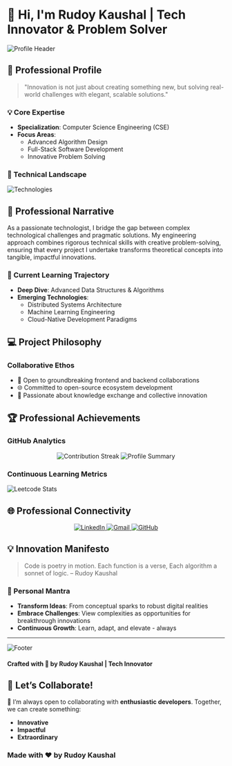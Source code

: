 # 👋 Hi, I'm Rudoy Kaushal | Tech Innovator & Problem Solver

![Profile Header](https://capsule-render.vercel.app/api?type=waving&color=gradient&customColorList=2&height=250&section=header&text=Rudoy%20Kaushal&fontSize=80&animation=fadeIn&fontAlignY=40)

## 🌟 Professional Profile

> "Innovation is not just about creating something new, but solving real-world challenges with elegant, scalable solutions."

### 💡 Core Expertise
- **Specialization**: Computer Science Engineering (CSE)
- **Focus Areas**: 
  - Advanced Algorithm Design
  - Full-Stack Software Development
  - Innovative Problem Solving

### 🚀 Technical Landscape

![Technologies](https://skillicons.dev/icons?i=python,javascript,react,nodejs,cpp,java,docker,aws,git,linux&theme=dark)

## 🔬 Professional Narrative

As a passionate technologist, I bridge the gap between complex technological challenges and pragmatic solutions. My engineering approach combines rigorous technical skills with creative problem-solving, ensuring that every project I undertake transforms theoretical concepts into tangible, impactful innovations.

### 🌱 Current Learning Trajectory
- **Deep Dive**: Advanced Data Structures & Algorithms
- **Emerging Technologies**: 
  - Distributed Systems Architecture
  - Machine Learning Engineering
  - Cloud-Native Development Paradigms

## 💻 Project Philosophy

### Collaborative Ethos
- 🤝 Open to groundbreaking frontend and backend collaborations
- 🌐 Committed to open-source ecosystem development
- 🧠 Passionate about knowledge exchange and collective innovation

## 🏆 Professional Achievements

### GitHub Analytics
<div align="center">
    <img src="https://github-readme-streak-stats.herokuapp.com/?user=KAUSHAL36977&theme=dark&hide_border=true" alt="Contribution Streak">
    <img src="https://github-profile-summary-cards.vercel.app/api/cards/profile-details?username=KAUSHAL36977&theme=dracula" alt="Profile Summary">
</div>

### Continuous Learning Metrics

![Leetcode Stats](https://leetcode-stats-six.vercel.app/api?username=KAUSHAL777KUMAR&theme=dark)


## 🌐 Professional Connectivity

<div align="center">
    <a href="https://www.linkedin.com/in/kaushalrudoy" target="_blank">
        <img alt="LinkedIn" src="https://img.shields.io/badge/LinkedIn-0077B5?style=for-the-badge&logo=linkedin&logoColor=white">
    </a>
    <a href="mailto:kau333halkumar@gmail.com">
        <img alt="Gmail" src="https://img.shields.io/badge/Gmail-D14836?style=for-the-badge&logo=gmail&logoColor=white">
    </a>
    <a href="https://github.com/KAUSHAL36977" target="_blank">
        <img alt="GitHub" src="https://img.shields.io/badge/GitHub-100000?style=for-the-badge&logo=github&logoColor=white">
    </a>
</div>

## 💡 Innovation Manifesto

> Code is poetry in motion. 
> Each function is a verse, 
> Each algorithm a sonnet of logic.
> – Rudoy Kaushal

### 🎯 Personal Mantra
- **Transform Ideas**: From conceptual sparks to robust digital realities
- **Embrace Challenges**: View complexities as opportunities for breakthrough innovations
- **Continuous Growth**: Learn, adapt, and elevate - always

---

![Footer](https://capsule-render.vercel.app/api?type=waving&color=gradient&customColorList=2&height=100&section=footer)

#### Crafted with 💖 by Rudoy Kaushal | Tech Innovator

## 🚀 **Let’s Collaborate!**

🌟 I’m always open to collaborating with **enthusiastic developers**. Together, we can create something:
- **Innovative**
- **Impactful**
- **Extraordinary**

### Made with ❤️ by **Rudoy Kaushal**
